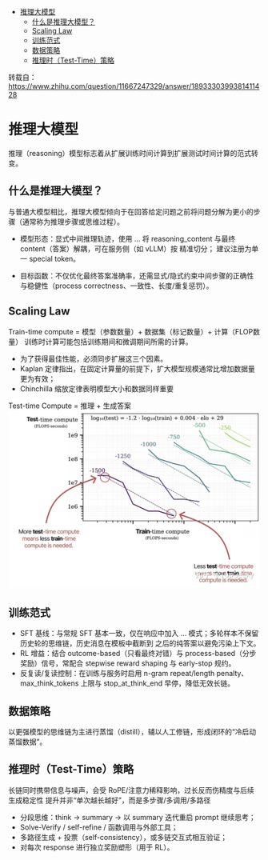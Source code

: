 - [推理大模型](#推理大模型)
  - [什么是推理大模型？](#什么是推理大模型)
  - [Scaling Law](#scaling-law)
  - [训练范式](#训练范式)
  - [数据策略](#数据策略)
  - [推理时（Test-Time）策略](#推理时test-time策略)

转载自：https://www.zhihu.com/question/11667247329/answer/1893330399381411428
# 推理大模型
推理（reasoning）模型标志着从扩展训练时间计算到扩展测试时间计算的范式转变。

## 什么是推理大模型？
与普通大模型相比，推理大模型倾向于在回答给定问题之前将问题分解为更小的步骤（通常称为推理步骤或思维过程）。

- 模型形态：显式中间推理轨迹，使用 <think>…</think> 将 reasoning_content 与最终 content（答案）解耦，可在服务侧（如 vLLM）按 </think> 精准切分；</think> 建议注册为单一 special token。

- 目标函数：不仅优化最终答案准确率，还需显式/隐式约束中间步骤的正确性与稳健性（process correctness、一致性、长度/重复惩罚）。
## Scaling Law
Train-time compute = 模型（参数数量）+ 数据集（标记数量）+ 计算（FLOP数量）
训练时计算可能包括训练期间和微调期间所需的计算。
- 为了获得最佳性能，必须同步扩展这三个因素。
- Kaplan 定律指出，在固定计算量的前提下，扩大模型规模通常比增加数据量更为有效；
- Chinchilla 缩放定律表明模型大小和数据同样重要

Test-time Compute = 推理 + 生成答案
![Scaling_law](./fig/推理测试时间-scaling_law.png)

## 训练范式
- SFT 基线：与常规 SFT 基本一致，仅在响应中加入 <think>…</think> 模式；多轮样本不保留历史轮的思维链，历史消息在模板中截断到 </think> 之后的纯答案以避免污染上下文。
- RL 增益：结合 outcome-based（只看最终对错）与 process-based（分步奖励）信号，常配合 stepwise reward shaping 与 early-stop 规约。
- 反复读/复读控制：在训练与服务时启用 n-gram repeat/length penalty、max_think_tokens 上限与 stop_at_think_end 早停，降低无效长链。
## 数据策略
以更强模型的思维链为主进行蒸馏（distill），辅以人工修链，形成闭环的“冷启动蒸馏数据”。
## 推理时（Test-Time）策略
长链同时携带信息与噪声，会受 RoPE/注意力稀释影响，过长反而伤精度与后续生成稳定性
提升并非“单次越长越好”，而是多步骤/多调用/多路径
- 分段思维：think → summary → 以 summary 迭代重启 prompt 继续思考；
- Solve-Verify / self-refine / 函数调用与外部工具；
- 多路径生成 + 投票（self-consistency），或多链交互式相互验证；
- 对每次 response 进行独立奖励塑形（用于 RL）。
